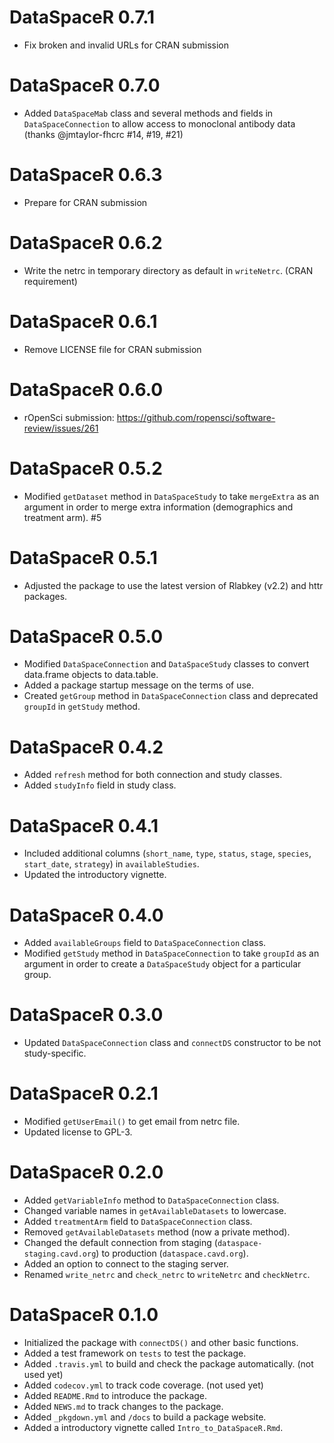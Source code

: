 # DataSpaceR 0.7.1

* Fix broken and invalid URLs for CRAN submission

# DataSpaceR 0.7.0

* Added `DataSpaceMab` class and several methods and fields in `DataSpaceConnection` to allow access to monoclonal antibody data (thanks @jmtaylor-fhcrc #14, #19, #21)

# DataSpaceR 0.6.3

* Prepare for CRAN submission

# DataSpaceR 0.6.2

* Write the netrc in temporary directory as default in `writeNetrc`. (CRAN requirement)

# DataSpaceR 0.6.1

* Remove LICENSE file for CRAN submission

# DataSpaceR 0.6.0

* rOpenSci submission: https://github.com/ropensci/software-review/issues/261

# DataSpaceR 0.5.2

* Modified `getDataset` method in `DataSpaceStudy` to take `mergeExtra` as an argument in order to merge extra information (demographics and treatment arm). #5

# DataSpaceR 0.5.1

* Adjusted the package to use the latest version of Rlabkey (v2.2) and httr packages.

# DataSpaceR 0.5.0

* Modified `DataSpaceConnection` and `DataSpaceStudy` classes to convert data.frame objects to data.table.
* Added a package startup message on the terms of use.
* Created `getGroup` method in `DataSpaceConnection` class and deprecated `groupId` in `getStudy` method.

# DataSpaceR 0.4.2

* Added `refresh` method for both connection and study classes.
* Added `studyInfo` field in study class.

# DataSpaceR 0.4.1

* Included additional columns (`short_name`, `type`, `status`, `stage`, `species`, `start_date`, `strategy`) in `availableStudies`.
* Updated the introductory vignette.

# DataSpaceR 0.4.0

* Added `availableGroups` field to `DataSpaceConnection` class.
* Modified `getStudy` method in `DataSpaceConnection` to take `groupId` as an argument in order to create a `DataSpaceStudy` object for a particular group.

# DataSpaceR 0.3.0

* Updated `DataSpaceConnection` class and `connectDS` constructor to be not study-specific.

# DataSpaceR 0.2.1

* Modified `getUserEmail()` to get email from netrc file.
* Updated license to GPL-3.

# DataSpaceR 0.2.0

* Added `getVariableInfo` method to `DataSpaceConnection` class.
* Changed variable names in `getAvailableDatasets` to lowercase.
* Added `treatmentArm` field to `DataSpaceConnection` class.
* Removed `getAvailableDatasets` method (now a private method).
* Changed the default connection from staging (`dataspace-staging.cavd.org`) to production (`dataspace.cavd.org`).
* Added an option to connect to the staging server.
* Renamed `write_netrc` and `check_netrc` to `writeNetrc` and `checkNetrc`.

# DataSpaceR 0.1.0

* Initialized the package with `connectDS()` and other basic functions.
* Added a test framework on `tests` to test the package.
* Added `.travis.yml` to build and check the package automatically. (not used yet)
* Added `codecov.yml` to track code coverage. (not used yet)
* Added `README.Rmd` to introduce the package.
* Added `NEWS.md` to track changes to the package.
* Added `_pkgdown.yml` and `/docs` to build a package website.
* Added a introductory vignette called `Intro_to_DataSpaceR.Rmd`.
